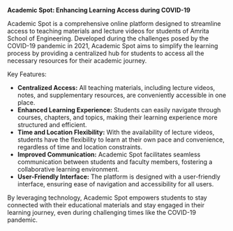 **Academic Spot: Enhancing Learning Access during COVID-19**

Academic Spot is a comprehensive online platform designed to streamline access to teaching materials and lecture videos for students of Amrita School of Engineering. Developed during the challenges posed by the COVID-19 pandemic in 2021, Academic Spot aims to simplify the learning process by providing a centralized hub for students to access all the necessary resources for their academic journey.

Key Features:
- **Centralized Access:** All teaching materials, including lecture videos, notes, and supplementary resources, are conveniently accessible in one place.
- **Enhanced Learning Experience:** Students can easily navigate through courses, chapters, and topics, making their learning experience more structured and efficient.
- **Time and Location Flexibility:** With the availability of lecture videos, students have the flexibility to learn at their own pace and convenience, regardless of time and location constraints.
- **Improved Communication:** Academic Spot facilitates seamless communication between students and faculty members, fostering a collaborative learning environment.
- **User-Friendly Interface:** The platform is designed with a user-friendly interface, ensuring ease of navigation and accessibility for all users.

By leveraging technology, Academic Spot empowers students to stay connected with their educational materials and stay engaged in their learning journey, even during challenging times like the COVID-19 pandemic.
